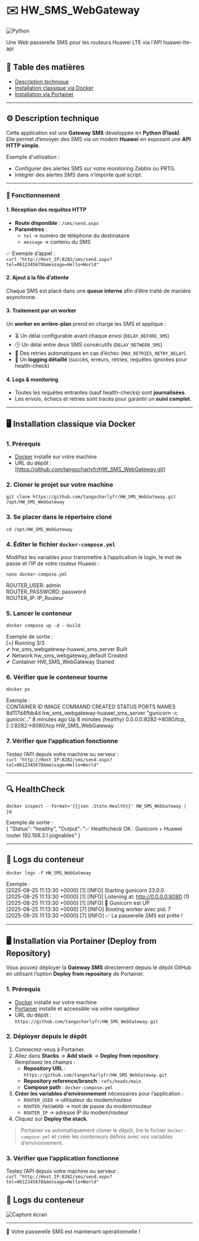 # ✉️ HW_SMS_WebGateway

![Python](https://img.shields.io/badge/Python-3.11-blue?style=flat-square)

Une Web passerelle SMS pour les routeurs Huawei LTE via l'API huawei-lte-api

## 📑 Table des matières

- [Description technique](#⚙️-description-technique)  
- [Installation classique via Docker](#⚙️-installation-classique-via-docker)  
- [Installation via Portainer](#🖥️-installation-via-portainer-deploy-from-repository)

---

## ⚙️ Description technique

Cette application est une **Gateway SMS** développée en **Python (Flask)**.  
Elle permet d’envoyer des SMS via un modem **Huawei** en exposant une **API HTTP simple**.

Exemple d'utilisation : 
- Configurer des alertes SMS sur votre monitoring Zabbix ou PRTG.
- Intégrer des alertes SMS dans n'importe quel script.

---

### 🔄 Fonctionnement

#### 1. Réception des requêtes HTTP
- **Route disponible** : `/sms/send.aspx`
- **Paramètres** :
  - `tel` → numéro de téléphone du destinataire
  - `message` → contenu du SMS

✅ Exemple d’appel :  
`curl "http://Host_IP:8282/sms/send.aspx?tel=0612345678&message=Hello+World"`

#### 2. Ajout à la file d’attente
Chaque SMS est placé dans une **queue interne** afin d’être traité de manière asynchrone.

#### 3. Traitement par un worker
Un **worker en arrière-plan** prend en charge les SMS et applique :
- ⏳ Un délai configurable avant chaque envoi (`DELAY_BEFORE_SMS`)  
- 🕒 Un délai entre deux SMS consécutifs (`DELAY_BETWEEN_SMS`)  
- 🔁 Des retries automatiques en cas d’échec (`MAX_RETRIES`, `RETRY_DELAY`)  
- 📝 Un **logging détaillé** (succès, erreurs, retries, requêtes ignorées pour health-check)

#### 4. Logs & monitoring
- Toutes les requêtes entrantes (sauf health-checks) sont **journalisées**.  
- Les envois, échecs et retries sont tracés pour garantir un **suivi complet**.

---

## 🖥️ Installation classique via Docker

### 1. Prérequis
- [Docker](https://docs.docker.com/engine/install/) installé sur votre machine  
- URL du dépôt : [https://github.com/tangocharlyfr/HW_SMS_WebGateway.git]

### 2. Cloner le projet sur votre machine
`git clone https://github.com/tangocharlyfr/HW_SMS_WebGateway.git /opt/HW_SMS_WebGateway`

### 3. Se placer dans le répertoire cloné
`cd /opt/HW_SMS_WebGateway`

### 4. Éditer le fichier `docker-compose.yml`
Modifiez les variables pour transmettre à l’application le login, le mot de passe et l’IP de votre routeur Huawei :

`nano docker-compose.yml`

ROUTER_USER: admin  
ROUTER_PASSWORD: password  
ROUTER_IP: IP_Routeur

### 5. Lancer le conteneur
`docker compose up -d --build`

Exemple de sortie :  
[+] Running 3/3  
 ✔ hw_sms_webgateway-huawei_sms_server  Built  
 ✔ Network hw_sms_webgateway_default    Created  
 ✔ Container HW_SMS_WebGateway          Started  

### 6. Vérifier que le conteneur tourne
`docker ps`

Exemple :  
CONTAINER ID   IMAGE                                 COMMAND                  CREATED         STATUS                   PORTS                                         NAMES  
8d117d4fbb4d   hw_sms_webgateway-huawei_sms_server   "gunicorn -c gunicor…"   8 minutes ago   Up 8 minutes (healthy)   0.0.0.0:8282->8080/tcp, [::]:8282->8080/tcp   HW_SMS_WebGateway

### 7. Vérifier que l’application fonctionne

Testez l’API depuis votre machine ou serveur :  
`curl "http://Host_IP:8282/sms/send.aspx?tel=0612345678&message=Hello+World"`

---

## 🔍 HealthCheck

`docker inspect --format='{{json .State.Health}}' HW_SMS_WebGateway | jq`

Exemple de sortie :  
{
  "Status": "healthy",
  "Output": "✅ Healthcheck OK : Gunicorn + Huawei router 192.168.3.1 joignables"
}

---

## 📜 Logs du conteneur

`docker logs -f HW_SMS_WebGateway`

Exemple :  
[2025-08-25 11:13:30 +0000] [1] [INFO] Starting gunicorn 23.0.0  
[2025-08-25 11:13:30 +0000] [1] [INFO] Listening at: http://0.0.0.0:8080 (1)  
[2025-08-25 11:13:30 +0000] [1] [INFO] 🦄 Gunicorn est UP  
[2025-08-25 11:13:30 +0000] [7] [INFO] Booting worker avec pid: 7  
[2025-08-25 11:13:30 +0000] [7] [INFO] ✅ La passerelle SMS est prête !

---

## 🖥️ Installation via Portainer (Deploy from Repository)

Vous pouvez déployer la **Gateway SMS** directement depuis le dépôt GitHub en utilisant l’option **Deploy from repository** de Portainer.

### 1. Prérequis
- [Docker](https://docs.docker.com/engine/install/) installé sur votre machine  
- [Portainer](https://docs.portainer.io/start/install-ce/server/docker/linux) installé et accessible via votre navigateur  
- URL du dépôt : `https://github.com/tangocharlyfr/HW_SMS_WebGateway.git`

### 2. Déployer depuis le dépôt

1. Connectez-vous à Portainer.  
2. Allez dans **Stacks** → **Add stack** → **Deploy from repository**.  
Remplissez les champs :  
   - **Repository URL** : `https://github.com/tangocharlyfr/HW_SMS_WebGateway.git`  
   - **Repository reference/branch** : `refs/heads/main`  
   - **Compose path** : `docker-compose.yml`  
4. **Créer les variables d’environnement** nécessaires pour l’application :  
   - `ROUTER_USER` → utilisateur du modem/routeur  
   - `ROUTER_PASSWORD` → mot de passe du modem/routeur  
   - `ROUTER_IP` → adresse IP du modem/routeur  
5. Cliquez sur **Deploy the stack**.

> Portainer va automatiquement cloner le dépôt, lire le fichier `docker-compose.yml` et créer les conteneurs définis avec vos variables d’environnement.

### 3. Vérifier que l’application fonctionne

Testez l’API depuis votre machine ou serveur :  
`curl "http://Host_IP:8282/sms/send.aspx?tel=0612345678&message=Hello+World"`

## 📜 Logs du conteneur 

![Capture écran](https://i.imgur.com/TNZc0fH.png)

---

🚀 Votre passerelle SMS est maintenant opérationnelle !

